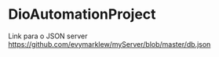# DioAutomationProject

Link para o JSON server
https://github.com/evymarklew/myServer/blob/master/db.json
